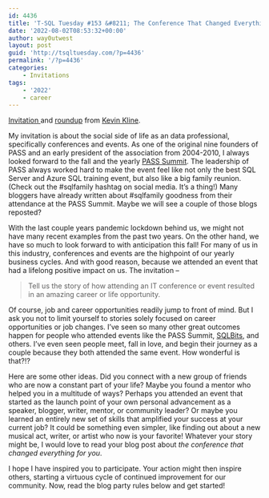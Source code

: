 ```yaml
---
id: 4436
title: 'T-SQL Tuesday #153 &#8211; The Conference That Changed Everything For Me'
date: '2022-08-02T08:53:32+00:00'
author: way0utwest
layout: post
guid: 'http://tsqltuesday.com/?p=4436'
permalink: '/?p=4436'
categories:
    - Invitations
tags:
    - '2022'
    - career
---
```


[Invitation ](https://kevinekline.com/t-sql-tuesday-153-invite-the-conference-that-changed-everything-for-me/) and [roundup](https://kevinekline.com/t-sql-tuesday-153-roundup-the-conference-that-changed-everything/) from [Kevin Kline](https://kevinekline.com/).

My invitation is about the social side of life as an data professional, specifically conferences and events. As one of the original nine founders of PASS and an early president of the association from 2004-2010, I always looked forward to the fall and the yearly [PASS Summit](https://passdatacommunitysummit.com/). The leadership of PASS always worked hard to make the event feel like not only the best SQL Server and Azure SQL training event, but also like a big family reunion. (Check out the #sqlfamily hashtag on social media. It’s a thing!) Many bloggers have already written about #sqlfamily goodness from their attendance at the PASS Summit. Maybe we will see a couple of those blogs reposted?

With the last couple years pandemic lockdown behind us, we might not have many recent examples from the past two years. On the other hand, we have so much to look forward to with anticipation this fall! For many of us in this industry, conferences and events are the highpoint of our yearly business cycles. And with good reason, because we attended an event that had a lifelong positive impact on us. The invitation –

> Tell us the story of how attending an IT conference or event resulted in an amazing career or life opportunity.

Of course, job and career opportunities readily jump to front of mind. But I ask you not to limit yourself to stories solely focused on career opportunities or job changes. I’ve seen so many other great outcomes happen for people who attended events like the PASS Summit, [SQLBits](https://sqlbits.com/), and others. I’ve even seen people meet, fall in love, and begin their journey as a couple because they both attended the same event. How wonderful is that?!?

Here are some other ideas. Did you connect with a new group of friends who are now a constant part of your life? Maybe you found a mentor who helped you in a multitude of ways? Perhaps you attended an event that started as the launch point of your own personal advancement as a speaker, blogger, writer, mentor, or community leader? Or maybe you learned an entirely new set of skills that amplified your success at your current job? It could be something even simpler, like finding out about a new musical act, writer, or artist who now is your favorite! Whatever your story might be, I would love to read your blog post about *the conference that changed everything for you*.

I hope I have inspired you to participate. Your action might then inspire others, starting a virtuous cycle of continued improvement for our community. Now, read the blog party rules below and get started!
